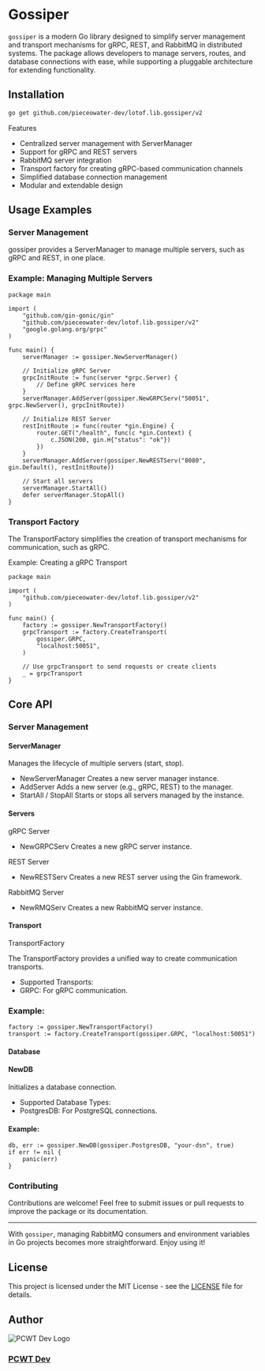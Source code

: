 # Gossiper

`gossiper` is a modern Go library designed to simplify server management and transport mechanisms for gRPC, REST, and RabbitMQ in distributed systems. The package allows developers to manage servers, routes, and database connections with ease, while supporting a pluggable architecture for extending functionality.

## Installation

```bash
go get github.com/pieceowater-dev/lotof.lib.gossiper/v2
```

Features

- Centralized server management with ServerManager
- Support for gRPC and REST servers
- RabbitMQ server integration
- Transport factory for creating gRPC-based communication channels
- Simplified database connection management
- Modular and extendable design

## Usage Examples

### Server Management

gossiper provides a ServerManager to manage multiple servers, such as gRPC and REST, in one place.

### Example: Managing Multiple Servers

```golang
package main

import (
	"github.com/gin-gonic/gin"
	"github.com/pieceowater-dev/lotof.lib.gossiper/v2"
	"google.golang.org/grpc"
)

func main() {
	serverManager := gossiper.NewServerManager()

	// Initialize gRPC Server
	grpcInitRoute := func(server *grpc.Server) {
		// Define gRPC services here
	}
	serverManager.AddServer(gossiper.NewGRPCServ("50051", grpc.NewServer(), grpcInitRoute))

	// Initialize REST Server
	restInitRoute := func(router *gin.Engine) {
		router.GET("/health", func(c *gin.Context) {
			c.JSON(200, gin.H{"status": "ok"})
		})
	}
	serverManager.AddServer(gossiper.NewRESTServ("8080", gin.Default(), restInitRoute))

	// Start all servers
	serverManager.StartAll()
	defer serverManager.StopAll()
}
```

### Transport Factory

The TransportFactory simplifies the creation of transport mechanisms for communication, such as gRPC.

Example: Creating a gRPC Transport
```golang
package main

import (
	"github.com/pieceowater-dev/lotof.lib.gossiper/v2"
)

func main() {
	factory := gossiper.NewTransportFactory()
	grpcTransport := factory.CreateTransport(
		gossiper.GRPC,
		"localhost:50051",
	)

	// Use grpcTransport to send requests or create clients
	_ = grpcTransport
}
```

## Core API

### Server Management

#### ServerManager

Manages the lifecycle of multiple servers (start, stop).
- NewServerManager
Creates a new server manager instance.
- AddServer
Adds a new server (e.g., gRPC, REST) to the manager.
- StartAll / StopAll
Starts or stops all servers managed by the instance.

#### Servers

gRPC Server

- NewGRPCServ
Creates a new gRPC server instance.

REST Server

- NewRESTServ
Creates a new REST server using the Gin framework.

RabbitMQ Server

- NewRMQServ
Creates a new RabbitMQ server instance.

#### Transport

TransportFactory

The TransportFactory provides a unified way to create communication transports.
- Supported Transports:
- GRPC: For gRPC communication.

### Example:
```golang
factory := gossiper.NewTransportFactory()
transport := factory.CreateTransport(gossiper.GRPC, "localhost:50051")
```

#### Database

#### NewDB

Initializes a database connection.
- Supported Database Types:
- PostgresDB: For PostgreSQL connections.

#### Example:
```golang
db, err := gossiper.NewDB(gossiper.PostgresDB, "your-dsn", true)
if err != nil {
    panic(err)
}
```

### Contributing

Contributions are welcome! Feel free to submit issues or pull requests to improve the package or its documentation.

---

With `gossiper`, managing RabbitMQ consumers and environment variables in Go projects becomes more straightforward. Enjoy using it!

## License
This project is licensed under the MIT License - see the [LICENSE](LICENSE) file for details.

## Author
![PCWT Dev Logo](https://avatars.githubusercontent.com/u/168465239?s=50)
### [PCWT Dev](https://github.com/pieceowater-dev)